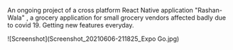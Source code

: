 An ongoing project of a cross platform React Native application "Rashan-Wala" , a grocery application for small grocery vendors affected badly due to covid 19.
Getting new features everyday.

![Screenshot](Screenshot_20210606-211825_Expo Go.jpg)

